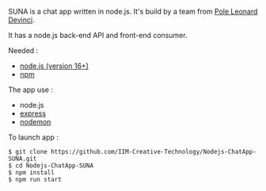 SUNA is a chat app written in node.js.
It's build by a team from [Pole Leonard Devinci](https://www.devinci.fr/).

It has a node.js back-end API and front-end consumer.

Needed : 
- [node.js (version 16+)](https://nodejs.org/en/)
- [npm](https://www.npmjs.com/)

The app use : 
- node.js
- [express](https://expressjs.com/)
- [nodemon](https://www.npmjs.com/package/nodemon)

To launch app : 
```
$ git clone https://github.com/IIM-Creative-Technology/Nodejs-ChatApp-SUNA.git
$ cd Nodejs-ChatApp-SUNA
$ npm install
$ npm run start
```
